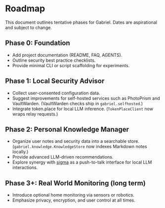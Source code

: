 # Roadmap

This document outlines tentative phases for Gabriel. Dates are aspirational and subject to change.

## Phase 0: Foundation

- Add project documentation (README, FAQ, AGENTS).
- Outline security best practice checklists.
- Provide minimal CLI or script scaffolding for experiments.

## Phase 1: Local Security Advisor

- Collect user-consented configuration data.
- Suggest improvements for self-hosted services such as PhotoPrism and VaultWarden.
  (VaultWarden checks ship in `gabriel.selfhosted`.)
- Integrate token.place for local LLM inference. (`TokenPlaceClient` now wraps relay requests.)

## Phase 2: Personal Knowledge Manager

- Organize user notes and security data into a searchable store.
  (`gabriel.knowledge.KnowledgeStore` now indexes Markdown notes locally.)
- Provide advanced LLM-driven recommendations.
- Explore synergy with [sigma](https://github.com/futuroptimist/sigma) as a push-to-talk interface for local LLM interactions.

## Phase 3+: Real World Monitoring (long term)

- Introduce optional home monitoring via sensors or robotics.
- Emphasize privacy, encryption, and user control at all times.
